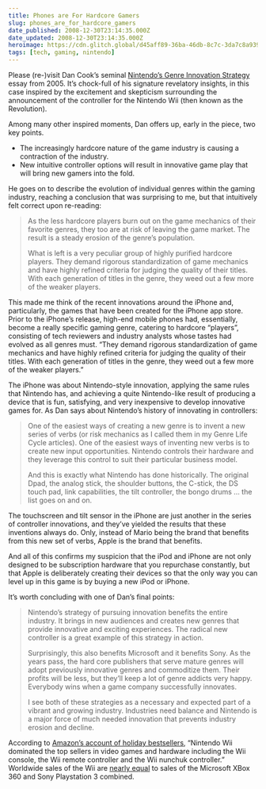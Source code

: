 ```yaml
---
title: Phones are For Hardcore Gamers
slug: phones_are_for_hardcore_gamers
date_published: 2008-12-30T23:14:35.000Z
date_updated: 2008-12-30T23:14:35.000Z
heroimage: https://cdn.glitch.global/d45aff89-36ba-46db-8c7c-3da7c8a93931/wiimote.jpg?v=1674059109263
tags: [tech, gaming, nintendo]
---
```


Please (re-)visit Dan Cook’s seminal [Nintendo’s Genre Innovation Strategy](https://lostgarden.home.blog/2005/09/17/nintendos-genre-innovation-strategy-thoughts-on-the-revolutions-new-controller/) essay from 2005. It’s chock-full of his signature revelatory insights, in this case inspired by the excitement and skepticism surrounding the announcement of the controller for the Nintendo Wii (then known as the Revolution).

Among many other inspired moments, Dan offers up, early in the piece, two key points.

- The increasingly hardcore nature of the game industry is causing a contraction of the industry.
- New intuitive controller options will result in innovative game play that will bring new gamers into the fold.

He goes on to describe the evolution of individual genres within the gaming industry, reaching a conclusion that was surprising to me, but that intuitively felt correct upon re-reading:

> As the less hardcore players burn out on the game mechanics of their favorite genres, they too are at risk of leaving the game market. The result is a steady erosion of the genre’s population.
> 
> What is left is a very peculiar group of highly purified hardcore players. They demand rigorous standardization of game mechanics and have highly refined criteria for judging the quality of their titles. With each generation of titles in the genre, they weed out a few more of the weaker players.

This made me think of the recent innovations around the iPhone and, particularly, the games that have been created for the iPhone app store. Prior to the iPhone’s release, high-end mobile phones had, essentially, become a really specific gaming genre, catering to hardcore “players”, consisting of tech reviewers and industry analysts whose tastes had evolved as all genres must. “They demand rigorous standardization of game mechanics and have highly refined criteria for judging the quality of their titles. With each generation of titles in the genre, they weed out a few more of the weaker players.”

The iPhone was about Nintendo-style innovation, applying the same rules that Nintendo has, and achieving a quite Nintendo-like result of producing a device that is fun, satisfying, and very inexpensive to develop innovative games for. As Dan says about Nintendo’s history of innovating in controllers:

> One of the easiest ways of creating a new genre is to invent a new series of verbs (or risk mechanics as I called them in my Genre Life Cycle articles). One of the easiest ways of inventing new verbs is to create new input opportunities. Nintendo controls their hardware and they leverage this control to suit their particular business model.
> 
> And this is exactly what Nintendo has done historically. The original Dpad, the analog stick, the shoulder buttons, the C-stick, the DS touch pad, link capabilities, the tilt controller, the bongo drums … the list goes on and on.

The touchscreen and tilt sensor in the iPhone are just another in the series of controller innovations, and they’ve yielded the results that these inventions always do. Only, instead of Mario being the brand that benefits from this new set of verbs, Apple is the brand that benefits.

And all of this confirms my suspicion that the iPod and iPhone are not only designed to be subscription hardware that you repurchase constantly, but that Apple is deliberately creating their devices so that the only way you can level up in this game is by buying a new iPod or iPhone.

It’s worth concluding with one of Dan’s final points:

> Nintendo’s strategy of pursuing innovation benefits the entire industry. It brings in new audiences and creates new genres that provide innovative and exciting experiences. The radical new controller is a great example of this strategy in action.
> 
> Surprisingly, this also benefits Microsoft and it benefits Sony. As the years pass, the hard core publishers that serve mature genres will adopt previously innovative genres and commoditize them. Their profits will be less, but they’ll keep a lot of genre addicts very happy. Everybody wins when a game company successfully innovates.
> 
> I see both of these strategies as a necessary and expected part of a vibrant and growing industry. Industries need balance and Nintendo is a major force of much needed innovation that prevents industry erosion and decline.

According to [Amazon’s account of holiday bestsellers](http://phx.corporate-ir.net/phoenix.zhtml?c=176060&amp;p=irol-newsArticle&amp;ID=1239175&amp;highlight=), “Nintendo Wii dominated the top sellers in video games and hardware including the Wii console, the Wii remote controller and the Wii nunchuk controller.” Worldwide sales of the Wii are [nearly equal](http://vgchartz.com/) to sales of the Microsoft XBox 360 and Sony Playstation 3 combined.
